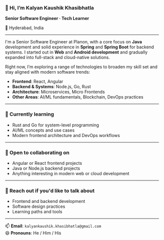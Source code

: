### 👋 Hi, I’m **Kalyan Kaushik Khasibhatla**  

**Senior Software Engineer · Tech Learner**  

📍 Hyderabad, India 

---

I'm a Senior Software Engineer at Planon, with a core focus on **Java** development and solid experience in **Spring** and **Spring Boot** for backend systems. I started out in **Web** and **Android development** and gradually expanded into full-stack and cloud-native solutions.

Right now, I’m exploring a range of technologies to broaden my skill set and stay aligned with modern software trends:
- **Frontend**: React, Angular  
- **Backend & Systems**: Node.js, Go, Rust  
- **Architecture**: Microservices, Micro Frontends  
- **Other Areas**: AI/ML fundamentals, Blockchain, DevOps practices  

---

### 🌱 Currently learning
- Rust and Go for system-level programming  
- AI/ML concepts and use cases  
- Modern frontend architecture and DevOps workflows  

---

### 🤝 Open to collaborating on
- Angular or React frontend projects  
- Java or Node.js backend projects  
- Anything interesting in modern web or cloud development  

---

### 💬 Reach out if you'd like to talk about
- Frontend and backend development  
- Software design practices  
- Learning paths and tools  

---

📫 **Email**: `kalyankaushik.khasibhatla@gmail.com`  
😄 **Pronouns**: He / Him / His  

